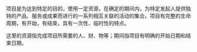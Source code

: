 
项目是为达到特定的目的，使用一定资源，在确定的期间内，为特定发起人提供独特的产品、服务或成果而进行的一系列相互关联的活动的集合。项目有完整的生命周期，有开始，有结束，具有一次性、临时性的特点。

这里的资源指完成项目所需要的人、财、物等；期间指项目有明确的开始日期和结束日期。
